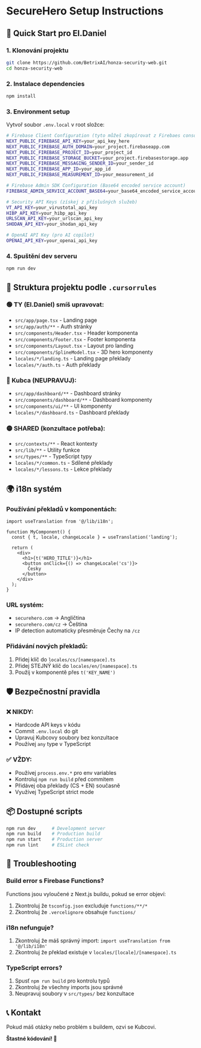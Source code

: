 # SecureHero Setup Instructions

## 🚀 Quick Start pro El.Daniel

### 1. Klonování projektu
```bash
git clone https://github.com/BetrixAI/honza-security-web.git
cd honza-security-web
```

### 2. Instalace dependencies
```bash
npm install
```

### 3. Environment setup
Vytvoř soubor `.env.local` v root složce:
```bash
# Firebase Client Configuration (tyto můžeš zkopírovat z Firebaes console)
NEXT_PUBLIC_FIREBASE_API_KEY=your_api_key_here
NEXT_PUBLIC_FIREBASE_AUTH_DOMAIN=your_project.firebaseapp.com
NEXT_PUBLIC_FIREBASE_PROJECT_ID=your_project_id
NEXT_PUBLIC_FIREBASE_STORAGE_BUCKET=your_project.firebasestorage.app
NEXT_PUBLIC_FIREBASE_MESSAGING_SENDER_ID=your_sender_id
NEXT_PUBLIC_FIREBASE_APP_ID=your_app_id
NEXT_PUBLIC_FIREBASE_MEASUREMENT_ID=your_measurement_id

# Firebase Admin SDK Configuration (Base64 encoded service account)
FIREBASE_ADMIN_SERVICE_ACCOUNT_BASE64=your_base64_encoded_service_account

# Security API Keys (získej z příslušných služeb)
VT_API_KEY=your_virustotal_api_key
HIBP_API_KEY=your_hibp_api_key
URLSCAN_API_KEY=your_urlscan_api_key
SHODAN_API_KEY=your_shodan_api_key

# OpenAI API Key (pro AI copilot)
OPENAI_API_KEY=your_openai_api_key
```

### 4. Spuštění dev serveru
```bash
npm run dev
```

## 📁 Struktura projektu podle `.cursorrules`

### 🟢 TY (El.Daniel) smíš upravovat:
- `src/app/page.tsx` - Landing page
- `src/app/auth/**` - Auth stránky  
- `src/components/Header.tsx` - Header komponenta
- `src/components/Footer.tsx` - Footer komponenta
- `src/components/Layout.tsx` - Layout pro landing
- `src/components/SplineModel.tsx` - 3D hero komponenty
- `locales/*/landing.ts` - Landing page překlady
- `locales/*/auth.ts` - Auth překlady

### 🔵 Kubca (NEUPRAVUJ):
- `src/app/dashboard/**` - Dashboard stránky
- `src/components/dashboard/**` - Dashboard komponenty
- `src/components/ui/**` - UI komponenty
- `locales/*/dashboard.ts` - Dashboard překlady

### 🟡 SHARED (konzultace potřeba):
- `src/contexts/**` - React kontexty
- `src/lib/**` - Utility funkce
- `src/types/**` - TypeScript typy
- `locales/*/common.ts` - Sdílené překlady
- `locales/*/lessons.ts` - Lekce překlady

## 🌍 i18n systém

### Používání překladů v komponentách:
```tsx
import useTranslation from '@/lib/i18n';

function MyComponent() {
  const { t, locale, changeLocale } = useTranslation('landing');
  
  return (
    <div>
      <h1>{t('HERO_TITLE')}</h1>
      <button onClick={() => changeLocale('cs')}>
        Česky
      </button>
    </div>
  );
}
```

### URL systém:
- `securehero.com` → Angličtina
- `securehero.com/cz` → Čeština
- IP detection automaticky přesměruje Čechy na `/cz`

### Přidávání nových překladů:
1. Přidej klíč do `locales/cs/[namespace].ts`
2. Přidej STEJNÝ klíč do `locales/en/[namespace].ts`
3. Použij v komponentě přes `t('KEY_NAME')`

## 🛡️ Bezpečnostní pravidla

### ❌ NIKDY:
- Hardcode API keys v kódu
- Commit `.env.local` do git
- Upravuj Kubcovy soubory bez konzultace
- Používej `any` type v TypeScript

### ✅ VŽDY:
- Používej `process.env.*` pro env variables
- Kontroluj `npm run build` před commitem
- Přidávej oba překlady (CS + EN) současně
- Využívej TypeScript strict mode

## 📦 Dostupné scripts

```bash
npm run dev      # Development server
npm run build    # Production build 
npm run start    # Production server
npm run lint     # ESLint check
```

## 🔧 Troubleshooting

### Build error s Firebase Functions?
Functions jsou vyloučené z Next.js buildu, pokud se error objeví:
1. Zkontroluj že `tsconfig.json` excluduje `functions/**/*`
2. Zkontroluj že `.vercelignore` obsahuje `functions/`

### i18n nefunguje?
1. Zkontroluj že máš správný import: `import useTranslation from '@/lib/i18n'`
2. Zkontroluj že překlad existuje v `locales/[locale]/[namespace].ts`

### TypeScript errors?
1. Spusť `npm run build` pro kontrolu typů
2. Zkontroluj že všechny imports jsou správné
3. Neupravuj soubory v `src/types/` bez konzultace

## 📞 Kontakt

Pokud máš otázky nebo problém s buildem, ozvi se Kubcovi.

**Štastné kódování! 🚀**